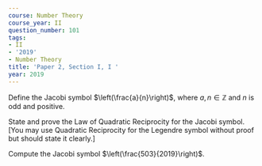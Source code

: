 ```yaml
---
course: Number Theory
course_year: II
question_number: 101
tags:
- II
- '2019'
- Number Theory
title: 'Paper 2, Section I, I '
year: 2019
---
```




Define the Jacobi symbol $\left(\frac{a}{n}\right)$, where $a, n \in \mathbb{Z}$ and $n$ is odd and positive.

State and prove the Law of Quadratic Reciprocity for the Jacobi symbol. [You may use Quadratic Reciprocity for the Legendre symbol without proof but should state it clearly.]

Compute the Jacobi symbol $\left(\frac{503}{2019}\right)$.